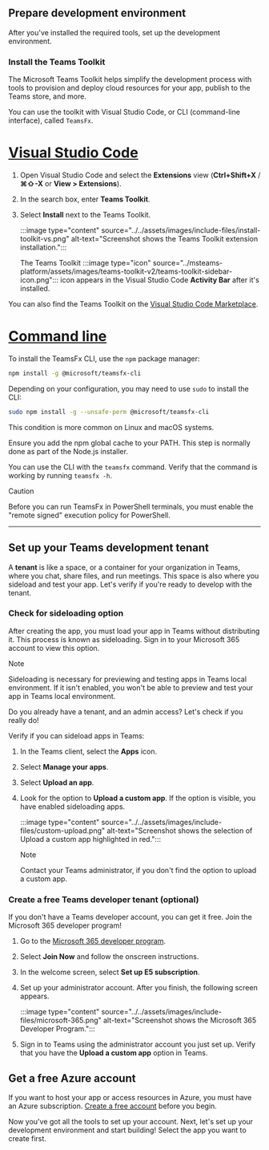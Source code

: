 ## Prepare development environment

After you've installed the required tools, set up the development environment.

### Install the Teams Toolkit

The Microsoft Teams Toolkit helps simplify the development process with tools to provision and deploy cloud resources for your app, publish to the Teams store, and more. 
   
You can use the toolkit with Visual Studio Code, or CLI (command-line interface), called `TeamsFx`.


# [Visual Studio Code](#tab/vscode)

1. Open Visual Studio Code and select the **Extensions** view (**Ctrl+Shift+X** / **⌘⇧-X** or **View > Extensions**).
1. In the search box, enter **Teams Toolkit**.
1. Select **Install** next to the Teams Toolkit.

   :::image type="content" source="../../assets/images/include-files/install-toolkit-vs.png" alt-text="Screenshot shows the Teams Toolkit extension installation.":::

   The Teams Toolkit  :::image type="icon" source="../msteams-platform/assets/images/teams-toolkit-v2/teams-toolkit-sidebar-icon.png"::: icon appears in the Visual Studio Code **Activity Bar** after it's installed.

You can also find the Teams Toolkit on the [Visual Studio Code Marketplace](https://marketplace.visualstudio.com/items?itemName=TeamsDevApp.ms-teams-vscode-extension).


# [Command line](#tab/cli)

To install the TeamsFx CLI, use the `npm` package manager:

``` bash
npm install -g @microsoft/teamsfx-cli
```

Depending on your configuration, you may need to use `sudo` to install the CLI:

``` bash
sudo npm install -g --unsafe-perm @microsoft/teamsfx-cli
```

This condition is more common on Linux and macOS systems.

Ensure you add the npm global cache to your PATH. This step is normally done as part of the Node.js installer.  

You can use the CLI with the `teamsfx` command. Verify that the command is working by running `teamsfx -h`.

> [!CAUTION]
> Before you can run TeamsFx in PowerShell terminals, you must enable the "remote signed" execution policy for PowerShell.

---

## Set up your Teams development tenant

A **tenant** is like a space, or a container for your organization in Teams, where you chat, share files, and run meetings. This space is also where you sideload and test your app. Let's verify if you're ready to develop with the tenant.

### Check for sideloading option

After creating the app, you must load your app in Teams without distributing it. This process is known as sideloading. Sign in to your Microsoft 365 account to view this option.

   > [!NOTE]
   > Sideloading is necessary for previewing and testing apps in Teams local environment. If it isn't enabled, you won't be able to preview and test your app in Teams local environment.

Do you already have a tenant, and an admin access? Let's check if you really do!

Verify if you can sideload apps in Teams:

1. In the Teams client, select the **Apps** icon.
1. Select **Manage your apps**.
1. Select **Upload an app**.
1. Look for the option to **Upload a custom app**. If the option is visible, you have enabled sideloading apps. 
   
   :::image type="content" source="../../assets/images/include-files/custom-upload.png" alt-text="Screenshot shows the selection of Upload a custom app highlighted in red.":::

      > [!NOTE]
      > Contact your Teams administrator, if you don't find the option to upload a custom app.

### Create a free Teams developer tenant (optional)

If you don't have a Teams developer account, you can get it free. Join the Microsoft 365 developer program!

1. Go to the [Microsoft 365 developer program](https://developer.microsoft.com/microsoft-365/dev-program).
1. Select **Join Now** and follow the onscreen instructions.
1. In the welcome screen, select **Set up E5 subscription**.
1. Set up your administrator account. After you finish, the following screen appears.

   :::image type="content" source="../../assets/images/include-files/microsoft-365.png" alt-text="Screenshot shows the Microsoft 365 Developer Program.":::

1. Sign in to Teams using the administrator account you just set up. Verify that you have the **Upload a custom app** option in Teams.

## Get a free Azure account

If you want to host your app or access resources in Azure, you must have an Azure subscription. [Create a free account](https://azure.microsoft.com/free/) before you begin.

Now you've got all the tools to set up your account. Next, let's set up your development environment and start building! Select the app you want to create first.
